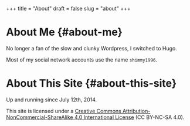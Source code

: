 +++
title = "About"
draft = false
slug = "about"
+++

# About Me {#about-me}

No longer a fan of the slow and clunky Wordpress, I switched to Hugo.

Most of my social network accounts use the name `shimmy1996`.


# About This Site {#about-this-site}

Up and running since July 12th, 2014.

This site is licensed under a [Creative Commons Attribution-NonCommercial-ShareAlike 4.0 International License](http://creativecommons.org/licenses/by-nc-sa/4.0/) (CC BY-NC-SA 4.0).